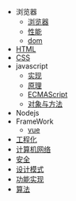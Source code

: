 - 浏览器
  - [浏览器](browser/browser)
  - [性能](browser/performance)
  - [dom](browser/dom)
- [HTML](html)
- [CSS](css)
- javascript
  - [实现](javascript/implement)
  - [原理](javascript/principle)
  - [ECMAScript](javascript/es6)
  - [对象与方法](javascript/method)
- Nodejs
- FrameWork
  - [vue](framework/vue)
- [工程化](integrate)
- [计算机网络](cn)
- [安全](security)
- [设计模式](designpattern)
- [功能实现](feature)
- [算法](algorithm)
